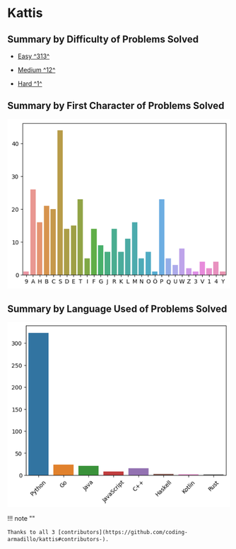 # Kattis

## Summary by Difficulty of Problems Solved

- [Easy ^313^](easy.md)

- [Medium ^12^](medium.md)

- [Hard ^1^](hard.md)

## Summary by First Character of Problems Solved

![summary-by-first-char](summary-by-first-char.png)

## Summary by Language Used of Problems Solved

![summary-by-language](summary-by-language.png)

!!! note ""

    Thanks to all 3 [contributors](https://github.com/coding-armadillo/kattis#contributors-).
